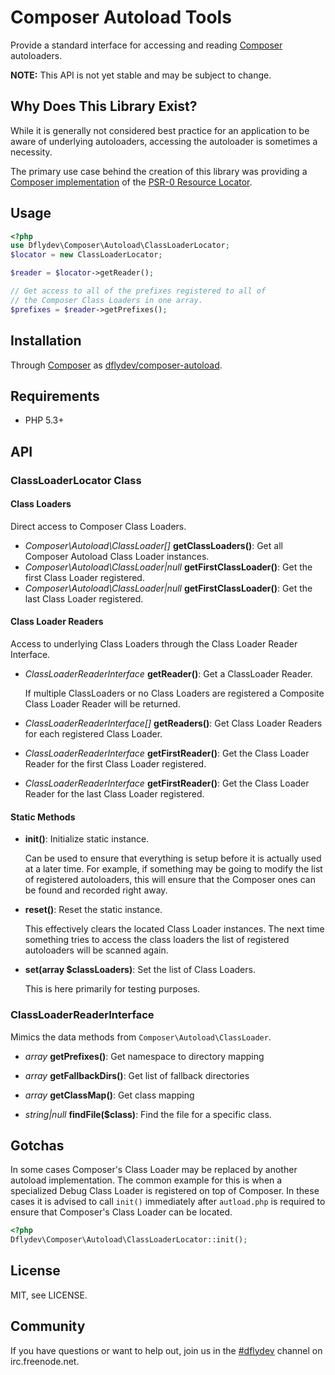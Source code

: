 Composer Autoload Tools
=======================

Provide a standard interface for accessing and reading [Composer][00]
autoloaders.

**NOTE:** This API is not yet stable and may be subject to change.


Why Does This Library Exist?
----------------------------

While it is generally not considered best practice for an application
to be aware of underlying autoloaders, accessing the autoloader is
sometimes a necessity.

The primary use case behind the creation of this library was providing
a [Composer implementation][02] of the [PSR-0 Resource Locator][03].


Usage
-----

```php
<?php
use Dflydev\Composer\Autoload\ClassLoaderLocator;
$locator = new ClassLoaderLocator;

$reader = $locator->getReader();

// Get access to all of the prefixes registered to all of
// the Composer Class Loaders in one array.
$prefixes = $reader->getPrefixes();
```


Installation
------------

Through [Composer][00] as [dflydev/composer-autoload][01].


Requirements
------------

 * PHP 5.3+


API
---

### ClassLoaderLocator Class

#### Class Loaders

Direct access to Composer Class Loaders.

 * *Composer\Autoload\ClassLoader[]* **getClassLoaders()**:
   Get all Composer Autoload Class Loader instances.
 * *Composer\Autoload\ClassLoader|null* **getFirstClassLoader()**:
   Get the first Class Loader registered.
 * *Composer\Autoload\ClassLoader|null* **getFirstClassLoader()**:
   Get the last Class Loader registered.

#### Class Loader Readers

Access to underlying Class Loaders through the Class Loader Reader
Interface.

 * *ClassLoaderReaderInterface* **getReader()**:
   Get a ClassLoader Reader.

   If multiple ClassLoaders or no Class Loaders are registered a Composite
   Class Loader Reader will be returned.
 * *ClassLoaderReaderInterface[]* **getReaders()**:
   Get Class Loader Readers for each registered Class Loader.
 * *ClassLoaderReaderInterface* **getFirstReader()**:
   Get the Class Loader Reader for the first Class Loader registered.
 * *ClassLoaderReaderInterface* **getFirstReader()**:
   Get the Class Loader Reader for the last Class Loader registered.

#### Static Methods

 * **init()**:
   Initialize static instance.

   Can be used to ensure that everything is setup before it is actually used
   at a later time. For example, if something may be going to modify the list
   of registered autoloaders, this will ensure that the Composer ones can be
   found and recorded right away.
 * **reset()**:
   Reset the static instance.

   This effectively clears the located Class Loader instances. The next time
   something tries to access the class loaders the list of registered
   autoloaders will be scanned again.
 * **set(array $classLoaders)**:
   Set the list of Class Loaders.

   This is here primarily for testing purposes.


### ClassLoaderReaderInterface

Mimics the data methods from `Composer\Autoload\ClassLoader`.

 * *array* **getPrefixes()**:
   Get namespace to directory mapping

 * *array* **getFallbackDirs()**:
   Get list of fallback directories

 * *array* **getClassMap()**:
   Get class mapping
   
 * *string|null* **findFile($class)**:
   Find the file for a specific class.

Gotchas
-------

In some cases Composer's Class Loader may be replaced by another
autoload implementation. The common example for this is when a
specialized Debug Class Loader is registered on top of Composer.
In these cases it is advised to call `init()` immediately after
`autload.php` is required to ensure that Composer's Class Loader can
be located.

```php
<?php
Dflydev\Composer\Autoload\ClassLoaderLocator::init();
```


License
-------

MIT, see LICENSE.


Community
---------

If you have questions or want to help out, join us in the
[#dflydev](irc://irc.freenode.net/#dflydev) channel on irc.freenode.net.

[00]: http://getcomposer.org
[01]: https://packagist.org/packages/dflydev/composer-autoload
[02]: https://packagist.org/packages/dflydev/psr0-resource-locator-composer
[03]: https://packagist.org/packages/dflydev/psr0-resource-locator